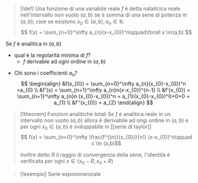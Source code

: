 >[!def]
>Una funzione di una variabile reale $f$ è detta nalaitcica reale nell'intervallo non vuoto $(a,b)$ se è somma di una serie di potenza in $(a,b)$; cioè se esistono $x_{0} \in(a,b), a_{n} \in \mathbb{R}:$
>$$ f(x) = \sum_{n=0}^\infty a_{n}(x-x_{0})^n\qquad\forall x \in(a,b) $$


Se $f$ è analitica in $(a,b)$
- qual è la regolarità minima di $f$?
	* $f$ derivabie ad ogni ordine in $(a,b)$
* Chi sono i coefficienti $a_{n}$? 
	 $$ \begin{align}
&f(x_{0}) = \sum_{n=0}^\infty a_{n}(x_{0}-x_{0})^n =a_{0} \\
&f'(x) = \sum_{n=1}^\infty a_{n}n(x-x_{0})^{n-1} \\
&f'(x_{0}) = \sum_{n=1}^\infty a_{n}n (x_{0}-x_{0})^n = a_{1}(x_{0}-x_{0})^0+0+0 = a_{1}  \\
&f''(x_{0}) = a_{2}
\end{align} $$


>[!theorem] Funzioni analitiche totali
>Se $f$ è analitica reale in un intervallo non vuoto $(a,b)$ allora è derivabile ad ongi ordine in $(a,b)$ e per ogni $x_{0} \in (a,b)$ è sviluppabile in [[serie di taylor]]
>$$ f(x) = \sum_{n=0}^\infty \frac{f^{(n)}(x_{0})}{n!} (x-x_{0})^n\qquad x \in (a,b)$$ 
>
>Inoltre detto $R$ il raggio di convergenza della serie, l'identità è verificata per ogni $x \in (x_{0}- R, x_{0}+R)$ 


>[!esempio]
>Serie espononenziale


